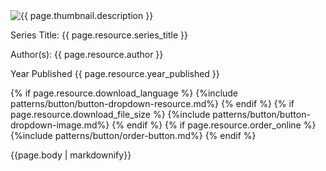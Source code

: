 <div class="resource-attachment-group">
    <div class="publication-info">
      <img src="{{ page.thumbnail.url }}" alt="{{ page.thumbnail.description }}" />
      <div class="resources-body">
          <p><span class="pub-details">Series Title:</span> {{ page.resource.series_title }}</p>
          <p><span class="pub-details">Author(s):</span> {{ page.resource.author }}</p>
          <p><span class="pub-details">Year Published</span> {{ page.resource.year_published }}</p>
          {% if page.resource.download_language %}
            <span class="download">{%include patterns/button/button-dropdown-resource.md%}</span>
          {% endif %}
          {% if page.resource.download_file_size %}
            <span class="download">{%include patterns/button/button-dropdown-image.md%}</span>
          {% endif %}
          {% if page.resource.order_online %}
            <span class="download">{%include patterns/button/order-button.md%}</span>
          {% endif %}
      </div>
    </div>
    <div class="body-content">
      <p>{{page.body | markdownify}}</p>
    </div>
  </div>